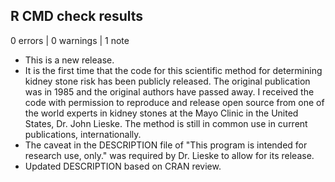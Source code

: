 ## R CMD check results

0 errors | 0 warnings | 1 note

* This is a new release.
* It is the first time that the code for this scientific method for determining
  kidney stone risk has been publicly released.  The original publication was in
  1985 and the original authors have passed away.  I received the code with
  permission to reproduce and release open source from one of the world experts
  in kidney stones at the Mayo Clinic in the United States, Dr. John Lieske.
  The method is still in common use in current publications, internationally.
* The caveat in the DESCRIPTION file of "This program is intended for research
  use, only." was required by Dr. Lieske to allow for its release.
* Updated DESCRIPTION based on CRAN review.
